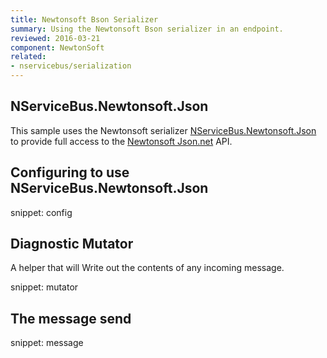 ```yaml
---
title: Newtonsoft Bson Serializer
summary: Using the Newtonsoft Bson serializer in an endpoint.
reviewed: 2016-03-21
component: NewtonSoft
related:
- nservicebus/serialization
---
```


## NServiceBus.Newtonsoft.Json

This sample uses the Newtonsoft serializer [NServiceBus.Newtonsoft.Json](https://github.com/Particular/NServiceBus.Newtonsoft.Json) to provide full access to the [Newtonsoft Json.net](http://www.newtonsoft.com/json) API.


## Configuring to use NServiceBus.Newtonsoft.Json

snippet: config


## Diagnostic Mutator

A helper that will Write out the contents of any incoming message.

snippet: mutator


## The message send

snippet: message